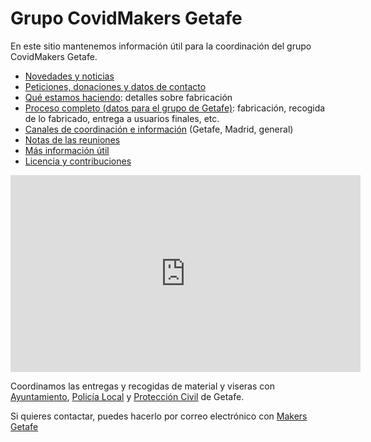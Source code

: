 # Grupo CovidMakers Getafe

En este sitio mantenemos información útil para la coordinación del grupo CovidMakers Getafe.

* [Novedades y noticias](novedades/README.md) 
* [Peticiones, donaciones y datos de contacto](donaciones.md)
* [Qué estamos haciendo](haciendo.md): detalles sobre fabricación
* [Proceso completo (datos para el grupo de Getafe)](proceso.md): fabricación, recogida de lo fabricado, entrega a usuarios finales, etc.
* [Canales de coordinación e información](coordinacion.md) (Getafe, Madrid, general)
* [Notas de las reuniones](reuniones/README.md)
* [Más información útil](mas.md)
* [Licencia y contribuciones](licencia.md)

<iframe width="560" height="315" src="https://www.youtube.com/embed/FHGc20u-NdQ" frameborder="0" allow="accelerometer; autoplay; encrypted-media; gyroscope; picture-in-picture" allowfullscreen></iframe>

Coordinamos las entregas y recogidas de material y viseras con [Ayuntamiento](https://www.getafe.es/), [Policía Local](https://twitter.com/PoliciadeGetafe) y [Protección Civil](https://www.facebook.com/pages/category/Nonprofit-Organization/Protecci%C3%B3n-Civil-Getafe-Ayto-Getafe-1906091903006916/) de Getafe.

Si quieres contactar, puedes hacerlo por correo electrónico con [Makers Getafe](mailto:makersgetafe@gmail.com)
